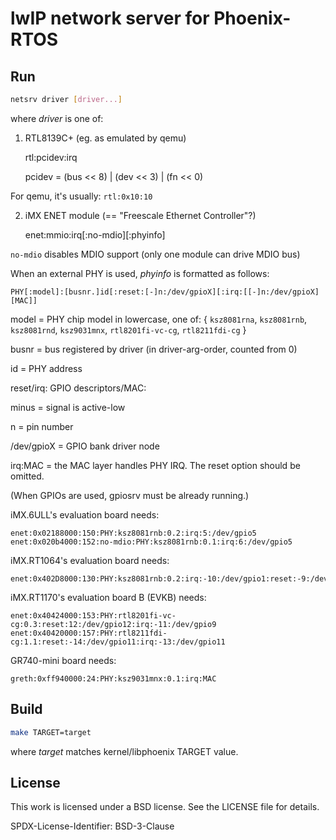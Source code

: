 # lwIP network server for Phoenix-RTOS


## Run

```bash
netsrv driver [driver...]
```

where *driver* is one of:

1. RTL8139C+ (eg. as emulated by qemu)

	rtl:pcidev:irq

	pcidev = (bus << 8) | (dev << 3) | (fn << 0)

For qemu, it's usually: `rtl:0x10:10`

2. iMX ENET module (== "Freescale Ethernet Controller"?)

	enet:mmio:irq[:no-mdio][:phyinfo]

`no-mdio` disables MDIO support (only one module can drive MDIO bus)

When an external PHY is used, *phyinfo* is formatted as follows:

	PHY[:model]:[busnr.]id[:reset:[-]n:/dev/gpioX][:irq:[[-]n:/dev/gpioX][MAC]]

model = PHY chip model in lowercase, one of: { `ksz8081rna`, `ksz8081rnb`, `ksz8081rnd`, `ksz9031mnx`, `rtl8201fi-vc-cg`, `rtl8211fdi-cg` }

busnr = bus registered by driver (in driver-arg-order, counted from 0)

id = PHY address


reset/irq: GPIO descriptors/MAC:

minus = signal is active-low

n = pin number

/dev/gpioX = GPIO bank driver node

irq:MAC = the MAC layer handles PHY IRQ. The reset option should be omitted.

(When GPIOs are used, gpiosrv must be already running.)

iMX.6ULL's evaluation board needs:
```
enet:0x02188000:150:PHY:ksz8081rnb:0.2:irq:5:/dev/gpio5 enet:0x020b4000:152:no-mdio:PHY:ksz8081rnb:0.1:irq:6:/dev/gpio5
```

iMX.RT1064's evaluation board needs:
```
enet:0x402D8000:130:PHY:ksz8081rnb:0.2:irq:-10:/dev/gpio1:reset:-9:/dev/gpio1
```

iMX.RT1170's evaluation board B (EVKB) needs:
```
enet:0x40424000:153:PHY:rtl8201fi-vc-cg:0.3:reset:12:/dev/gpio12:irq:-11:/dev/gpio9
enet:0x40420000:157:PHY:rtl8211fdi-cg:1.1:reset:-14:/dev/gpio11:irq:-13:/dev/gpio11
```

GR740-mini board needs:
```
greth:0xff940000:24:PHY:ksz9031mnx:0.1:irq:MAC
```

## Build

```bash
make TARGET=target
```

where *target* matches kernel/libphoenix TARGET value.


## License

This work is licensed under a BSD license. See the LICENSE file for details.

SPDX-License-Identifier: BSD-3-Clause
